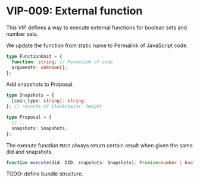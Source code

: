 # VIP-009: External function

This VIP defines a way to execute external functions for boolean sets and number sets.

We update the function from static name to Permalink of JavaScript code.

```ts
type FunctionUnit = {
  function: string; // Permalink of code
  arguments: unknown[];
};
```

Add snapshots to Proposal.

```ts
type Snapshots = {
  [coin_type: string]: string;
}; // records of blockchains' height

type Proposal = {
  // ...
  snapshots: Snapshots;
};
```

The execute function `MUST` always return certain result when given the same did and snapshots.

```ts
function execute(did: DID, snapshots: Snapshots): Promise<number | boolean>;
```

TODO: define bundle structure.
